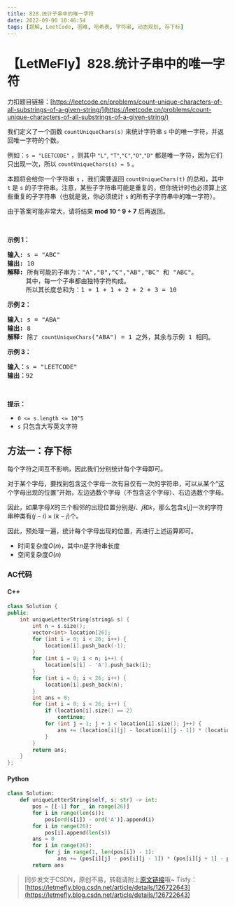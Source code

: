 ```yaml
---
title: 828.统计子串中的唯一字符
date: 2022-09-06 10:46:54
tags: [题解, LeetCode, 困难, 哈希表, 字符串, 动态规划, 存下标]
---
```


# 【LetMeFly】828.统计子串中的唯一字符

力扣题目链接：[https://leetcode.cn/problems/count-unique-characters-of-all-substrings-of-a-given-string/](https://leetcode.cn/problems/count-unique-characters-of-all-substrings-of-a-given-string/)

<p>我们定义了一个函数 <code>countUniqueChars(s)</code> 来统计字符串 <code>s</code> 中的唯一字符，并返回唯一字符的个数。</p>

<p>例如：<code>s = "LEETCODE"</code> ，则其中 <code>"L"</code>, <code>"T"</code>,<code>"C"</code>,<code>"O"</code>,<code>"D"</code> 都是唯一字符，因为它们只出现一次，所以 <code>countUniqueChars(s) = 5</code> 。</p>

<p>本题将会给你一个字符串 <code>s</code> ，我们需要返回 <code>countUniqueChars(t)</code> 的总和，其中 <code>t</code> 是 <code>s</code> 的子字符串。注意，某些子字符串可能是重复的，但你统计时也必须算上这些重复的子字符串（也就是说，你必须统计 <code>s</code> 的所有子字符串中的唯一字符）。</p>

<p>由于答案可能非常大，请将结果 <strong>mod 10 ^ 9 + 7</strong> 后再返回。</p>

<p>&nbsp;</p>

<p><strong>示例 1：</strong></p>

<pre>
<strong>输入: </strong>s = "ABC"
<strong>输出: </strong>10
<strong>解释:</strong> 所有可能的子串为："A","B","C","AB","BC" 和 "ABC"。
     其中，每一个子串都由独特字符构成。
     所以其长度总和为：1 + 1 + 1 + 2 + 2 + 3 = 10
</pre>

<p><strong>示例 2：</strong></p>

<pre>
<strong>输入: </strong>s = "ABA"
<strong>输出: </strong>8
<strong>解释: </strong>除<code>了 countUniqueChars</code>("ABA") = 1 之外，其余与示例 1 相同。
</pre>

<p><strong>示例 3：</strong></p>

<pre>
<strong>输入：</strong>s = "LEETCODE"
<strong>输出：</strong>92
</pre>

<p>&nbsp;</p>

<p><strong>提示：</strong></p>

<ul>
	<li><code>0 &lt;= s.length &lt;= 10^5</code></li>
	<li><code>s</code> 只包含大写英文字符</li>
</ul>


    
## 方法一：存下标

每个字符之间互不影响，因此我们分别统计每个字母即可。

对于某个字母，要找到包含这个字母一次有且仅有一次的字符串，可以从某个“这个字母出现的位置”开始，左边选数个字母（不包含这个字母）、右边选数个字母。

因此，如果字母$X$的三个相邻的出现位置分别是$i$、$j$和$k$，那么包含$s[j]$一次的字符串种类有$(j-i)\times(k-j)$个。

因此，预处理一遍，统计每个字母出现的位置，再进行上述运算即可。

+ 时间复杂度$O(n)$，其中$n$是字符串长度
+ 空间复杂度$O(n)$

### AC代码

#### C++

```cpp
class Solution {
public:
    int uniqueLetterString(string& s) {
        int n = s.size();
        vector<int> location[26];
        for (int i = 0; i < 26; i++) {
            location[i].push_back(-1);
        }
        for (int i = 0; i < n; i++) {
            location[s[i] - 'A'].push_back(i);
        }
        for (int i = 0; i < 26; i++) {
            location[i].push_back(n);
        }
        int ans = 0;
        for (int i = 0; i < 26; i++) {
            if (location[i].size() == 2)
                continue;
            for (int j = 1; j + 1 < location[i].size(); j++) {
                ans += (location[i][j] - location[i][j - 1]) * (location[i][j + 1] - location[i][j]);
            }
        }
        return ans;
    }
};
```

#### Python

```python
class Solution:
    def uniqueLetterString(self, s: str) -> int:
        pos = [[-1] for _ in range(26)]
        for i in range(len(s)):
            pos[ord(s[i]) - ord('A')].append(i)
        for i in range(26):
            pos[i].append(len(s))
        ans = 0
        for i in range(26):
            for j in range(1, len(pos[i]) - 1):
                ans += (pos[i][j] - pos[i][j - 1]) * (pos[i][j + 1] - pos[i][j])
        return ans
```

> 同步发文于CSDN，原创不易，转载请附上[原文链接](https://blog.tisfy.eu.org/2022/09/06/LeetCode%200828.%E7%BB%9F%E8%AE%A1%E5%AD%90%E4%B8%B2%E4%B8%AD%E7%9A%84%E5%94%AF%E4%B8%80%E5%AD%97%E7%AC%A6/)哦~
> Tisfy：[https://letmefly.blog.csdn.net/article/details/126722643](https://letmefly.blog.csdn.net/article/details/126722643)
